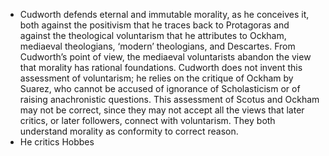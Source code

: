 - Cudworth defends eternal and immutable morality, as he conceives it, both against the positivism that he traces back to Protagoras and against the theological voluntarism that he attributes to Ockham, mediaeval theologians, ‘modern’ theologians, and Descartes. From Cudworth’s point of view, the mediaeval voluntarists abandon the view that morality has rational foundations.
Cudworth does not invent this assessment of voluntarism; he relies on the critique of Ockham by Suarez, who cannot be accused of ignorance of Scholasticism or of raising anachronistic questions. This assessment of Scotus and Ockham may not be correct, since they may not accept all the views that later critics, or later followers, connect with voluntarism. They both understand morality as conformity to correct reason. 
- He critics Hobbes